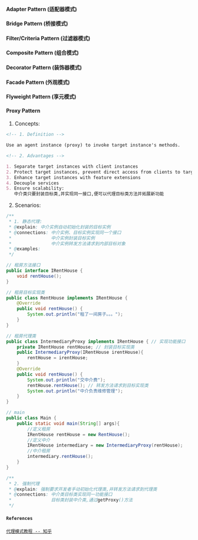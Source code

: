 #### Adapter Pattern (适配器模式)

#### Bridge Pattern (桥接模式)

#### Filter/Criteria Pattern (过滤器模式)

#### Composite Pattern (组合模式)

#### Decorator Pattern (装饰器模式)

#### Facade Pattern (外观模式)

#### Flyweight Pattern (享元模式)

#### Proxy Pattern

1. Concepts:

```markdown
<!-- 1. Definition -->

Use an agent instance (proxy) to invoke target instance's methods.
```

```markdown
<!-- 2. Advantages -->

1. Separate target instances with client instances
2. Protect target instances, prevent direct access from clients to targets
3. Enhance target instances with feature extensions
4. Decouple services
5. Ensure scalability:
   中介类只要封装目标类,并实现同一接口,便可以代理目标类方法并拓展新功能
```

2. Scenarios:

```java
/**
 * 1. 静态代理:
 * @explain: 中介实例自动初始化封装的目标实例
 * @connections: 中介实例、目标实例实现同一个接口
 *               中介实例封装目标实例
 *               中介实例转发方法请求到内部目标对象
 * @examples:
 */

// 租房方法接口
public interface IRentHouse {
    void rentHouse();
}

// 租房目标实现类
public class RentHouse implements IRentHouse {
    @Override
    public void rentHouse() {
        System.out.println("租了一间房子。。。");
    }
}

// 租房代理类
public class IntermediaryProxy implements IRentHouse { // 实现功能接口
    private IRentHouse rentHouse; // 封装目标实现类
    public IntermediaryProxy(IRentHouse irentHouse){
        rentHouse = irentHouse;
    }
    @Override
    public void rentHouse() {
        System.out.println("交中介费");
        rentHouse.rentHouse(); // 转发方法请求到目标实现类
        System.out.println("中介负责维修管理");
    }
}

// main
public class Main {
    public static void main(String[] args){
        //定义租房
        IRentHouse rentHouse = new RentHouse();
        //定义中介
        IRentHouse intermediary = new IntermediaryProxy(rentHouse);
        //中介租房
        intermediary.rentHouse();
    }
}
```

```java
/**
 * 2. 强制代理
 * @explain: 强制要求开发者手动初始化代理类,并转发方法请求到代理类
 * @connections: 中介类目标类实现同一功能接口
 *               目标类封装中介类,通过getProxy()方法
 */
```

#### `References`

[`代理模式教程 -- 知乎`](https://zhuanlan.zhihu.com/p/72644638)
